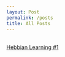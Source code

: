 ```yaml
---
layout: Post
permalink: /posts
title: All Posts
---
```

<br/>

<a href="hebbian-learning">
    Hebbian Learning #1
</a>